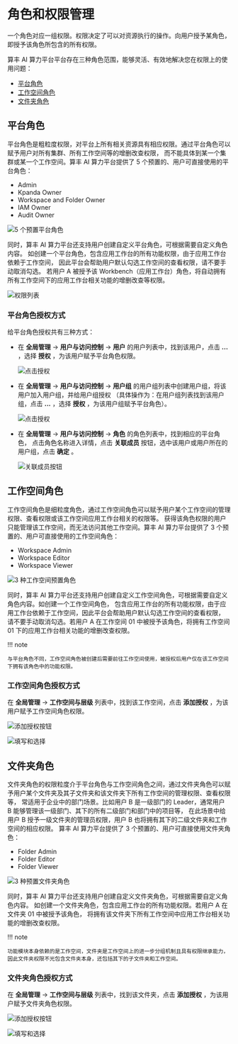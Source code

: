 # 角色和权限管理

一个角色对应一组权限。权限决定了可以对资源执行的操作。向用户授予某角色，即授予该角色所包含的所有权限。

算丰 AI 算力平台平台存在三种角色范围，能够灵活、有效地解决您在权限上的使用问题：

- [平台角色](#_2)
- [工作空间角色](#_4)
- [文件夹角色](#_6)

## 平台角色

平台角色是粗粒度权限，对平台上所有相关资源具有相应权限。通过平台角色可以赋予用户对所有集群、所有工作空间等的增删改查权限，
而不能具体到某一个集群或某一个工作空间。算丰 AI 算力平台提供了 5 个预置的、用户可直接使用的平台角色：

- Admin
- Kpanda Owner
- Workspace and Folder Owner
- IAM Owner
- Audit Owner

![5 个预置平台角色](../../../images/newrole01.png)

同时，算丰 AI 算力平台还支持用户创建自定义平台角色，可根据需要自定义角色内容。
如创建一个平台角色，包含应用工作台的所有功能权限，由于应用工作台依赖于工作空间，
因此平台会帮助用户默认勾选工作空间的查看权限，请不要手动取消勾选。
若用户 A 被授予该 Workbench（应用工作台）角色，将自动拥有所有工作空间下的应用工作台相关功能的增删改查等权限。

![权限列表](../../../images/newrole02.png)

### 平台角色授权方式

给平台角色授权共有三种方式：

- 在 __全局管理__ -> __用户与访问控制__ -> __用户__ 的用户列表中，找到该用户，点击 __...__ ，选择 __授权__ ，为该用户赋予平台角色权限。

    ![点击授权](../../../images/newrole03.png)

- 在 __全局管理__ -> __用户与访问控制__ -> __用户组__ 的用户组列表中创建用户组，将该用户加入用户组，并给用户组授权
   （具体操作为：在用户组列表找到该用户组，点击 __...__ ，选择 __授权__ ，为该用户组赋予平台角色）。

    ![点击授权](../../../images/newrole04.png)

- 在 __全局管理__ -> __用户与访问控制__ -> __角色__ 的角色列表中，找到相应的平台角色，
   点击角色名称进入详情，点击 __关联成员__ 按钮，选中该用户或用户所在的用户组，点击 __确定__ 。

    ![关联成员按钮](../../../images/newrole05.png)

## 工作空间角色

工作空间角色是细粒度角色，通过工作空间角色可以赋予用户某个工作空间的管理权限、查看权限或该工作空间应用工作台相关的权限等。
获得该角色权限的用户只能管理该工作空间，而无法访问其他工作空间。算丰 AI 算力平台提供了 3 个预置的、用户可直接使用的工作空间角色：

- Workspace Admin
- Workspace Editor
- Workspace Viewer

![3 种工作空间预置角色](../../../images/newrole06.png)

同时，算丰 AI 算力平台还支持用户创建自定义工作空间角色，可根据需要自定义角色内容。如创建一个工作空间角色，
包含应用工作台的所有功能权限，由于应用工作台依赖于工作空间，因此平台会帮助用户默认勾选工作空间的查看权限，
请不要手动取消勾选。若用户 A 在工作空间 01 中被授予该角色，将拥有工作空间 01 下的应用工作台相关功能的增删改查权限。

!!! note

    与平台角色不同，工作空间角色被创建后需要前往工作空间使用，被授权后用户仅在该工作空间下拥有该角色中的功能权限。

### 工作空间角色授权方式

在 __全局管理__ -> __工作空间与层级__ 列表中，找到该工作空间，点击 __添加授权__ ，为该用户赋予工作空间角色权限。

![添加授权按钮](../../../images/newrole07.png)

![填写和选择](../../../images/newrole08.png)

## 文件夹角色

文件夹角色的权限粒度介于平台角色与工作空间角色之间，通过文件夹角色可以赋予用户某个文件夹及其子文件夹和该文件夹下所有工作空间的管理权限、查看权限等，
常适用于企业中的部门场景。比如用户 B 是一级部门的 Leader，通常用户 B 能够管理该一级部门、其下的所有二级部门和部门中的项目等，
在此场景中给用户 B 授予一级文件夹的管理员权限，用户 B 也将拥有其下的二级文件夹和工作空间的相应权限。
算丰 AI 算力平台提供了 3 个预置的、用户可直接使用文件夹角色：

- Folder Admin
- Folder Editor
- Folder Viewer

![3 种预置文件夹角色](../../../images/newrole09.png)

同时，算丰 AI 算力平台还支持用户创建自定义文件夹角色，可根据需要自定义角色内容。
如创建一个文件夹角色，包含应用工作台的所有功能权限。若用户 A 在文件夹 01 中被授予该角色，
将拥有该文件夹下所有工作空间中应用工作台相关功能的增删改查权限。

!!! note

    功能模块本身依赖的是工作空间，文件夹是工作空间上的进一步分组机制且具有权限继承能力，
    因此文件夹权限不光包含文件夹本身，还包括其下的子文件夹和工作空间。

### 文件夹角色授权方式

在 __全局管理__ -> __工作空间与层级__ 列表中，找到该文件夹，点击 __添加授权__ ，为该用户赋予文件夹角色权限。

![添加授权按钮](../../../images/newrole10.png)

![填写和选择](../../../images/newrole11.png)
